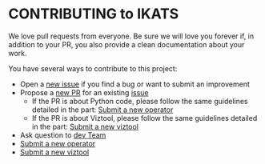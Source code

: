 # CONTRIBUTING to IKATS

We love pull requests from everyone.
Be sure we will love you forever if, in addition to your PR, you also provide a clean documentation about your work.

You have several ways to contribute to this project:

* Open a [new issue](https://github.com/IKATS/IKATS/issues) if you find a bug or want to submit an improvement
* Propose a [new PR](https://github.com/IKATS/IKATS/pulls) for an existing [issue](https://github.com/IKATS/IKATS/issues)
  * If the PR is about Python code, please follow the same guidelines detailed in the part: [Submit a new operator](CONTRIBUTING.operator.md)
  * If the PR is about Viztool, please follow the same guidelines detailed in the part: [Submit a new viztool](CONTRIBUTING.viztool.md)
* Ask question to [dev Team](mailto:dev@ikats.org)
* [Submit a new operator](CONTRIBUTING.operator.md)
* [Submit a new viztool](CONTRIBUTING.viztool.md)
